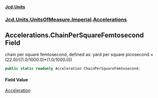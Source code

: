 #### [Jcd.Units](index.md 'index')
### [Jcd.Units.UnitsOfMeasure.Imperial](Jcd.Units.UnitsOfMeasure.Imperial.md 'Jcd.Units.UnitsOfMeasure.Imperial').[Accelerations](Accelerations.md 'Jcd.Units.UnitsOfMeasure.Imperial.Accelerations')

## Accelerations.ChainPerSquareFemtosecond Field

chain per square femtosecond, defined as: yard per square picosecond × (22.0)/((1.0/1000.0)*(1.0/1000.0))

```csharp
public static readonly Acceleration ChainPerSquareFemtosecond;
```

#### Field Value
[Acceleration](Acceleration.md 'Jcd.Units.UnitTypes.Acceleration')